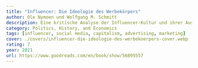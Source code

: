 ```yaml
---
title: "Influencer: Die Ideologie des Werbekörpers"
author: Ole Nymoen und Wolfgang M. Schmitt
description: Eine kritische Analyse der Influencer-Kultur und ihrer Auswirkungen auf die Gesellschaft.
category: Politics, History, and Economics
tags: [influencer, social media, capitalism, advertising, marketing]
cover: ./covers/influencer-die-ideologie-des-werbekoerpers-cover.webp
rating: 7
year: 2021
url: https://www.goodreads.com/en/book/show/56895557
---
```

